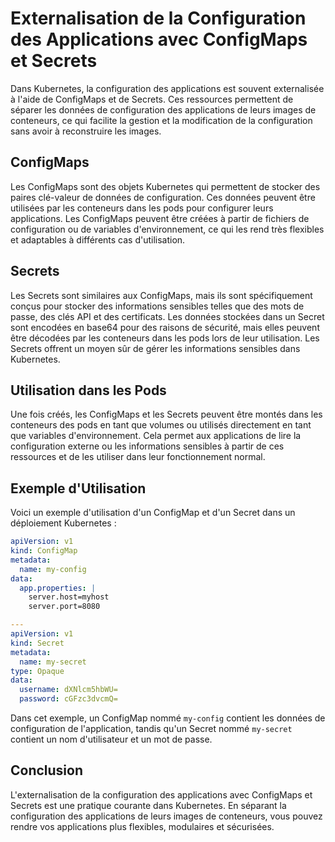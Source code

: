# Externalisation de la Configuration des Applications avec ConfigMaps et Secrets

Dans Kubernetes, la configuration des applications est souvent externalisée à l'aide de ConfigMaps et de Secrets. Ces ressources permettent de séparer les données de configuration des applications de leurs images de conteneurs, ce qui facilite la gestion et la modification de la configuration sans avoir à reconstruire les images.

## ConfigMaps

Les ConfigMaps sont des objets Kubernetes qui permettent de stocker des paires clé-valeur de données de configuration. Ces données peuvent être utilisées par les conteneurs dans les pods pour configurer leurs applications. Les ConfigMaps peuvent être créées à partir de fichiers de configuration ou de variables d'environnement, ce qui les rend très flexibles et adaptables à différents cas d'utilisation.

## Secrets

Les Secrets sont similaires aux ConfigMaps, mais ils sont spécifiquement conçus pour stocker des informations sensibles telles que des mots de passe, des clés API et des certificats. Les données stockées dans un Secret sont encodées en base64 pour des raisons de sécurité, mais elles peuvent être décodées par les conteneurs dans les pods lors de leur utilisation. Les Secrets offrent un moyen sûr de gérer les informations sensibles dans Kubernetes.

## Utilisation dans les Pods

Une fois créés, les ConfigMaps et les Secrets peuvent être montés dans les conteneurs des pods en tant que volumes ou utilisés directement en tant que variables d'environnement. Cela permet aux applications de lire la configuration externe ou les informations sensibles à partir de ces ressources et de les utiliser dans leur fonctionnement normal.

## Exemple d'Utilisation

Voici un exemple d'utilisation d'un ConfigMap et d'un Secret dans un déploiement Kubernetes :

```yaml
apiVersion: v1
kind: ConfigMap
metadata:
  name: my-config
data:
  app.properties: |
    server.host=myhost
    server.port=8080

---
apiVersion: v1
kind: Secret
metadata:
  name: my-secret
type: Opaque
data:
  username: dXNlcm5hbWU=
  password: cGFzc3dvcmQ=
```

Dans cet exemple, un ConfigMap nommé `my-config` contient les données de configuration de l'application, tandis qu'un Secret nommé `my-secret` contient un nom d'utilisateur et un mot de passe.

## Conclusion

L'externalisation de la configuration des applications avec ConfigMaps et Secrets est une pratique courante dans Kubernetes. En séparant la configuration des applications de leurs images de conteneurs, vous pouvez rendre vos applications plus flexibles, modulaires et sécurisées.